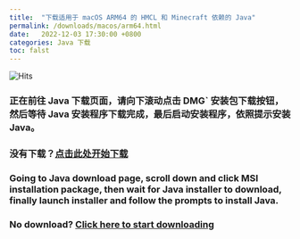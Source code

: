 ```yaml
---
title:  "下载适用于 macOS ARM64 的 HMCL 和 Minecraft 依赖的 Java"
permalink: /downloads/macos/arm64.html
date:   2022-12-03 17:30:00 +0800
categories: Java 下载
toc: falst
---
```


![Hits](https://hits.seeyoufarm.com/api/count/incr/badge.svg?url=https%3A%2F%2Fdocs.hmcl.net%2Fdownloads%2Fmacos%2Farm64.html&count_bg=%233E4245&title_bg=%233E4245&icon=&icon_color=%23E7E7E7&title=%F0%9F%91%80&edge_flat=false)

### 正在前往 Java 下载页面，请向下滚动点击 DMG` 安装包下载按钮，然后等待 Java 安装程序下载完成，最后启动安装程序，依照提示安装 Java。

### 没有下载？[点击此处开始下载](https://bell-sw.com/pages/downloads/?version=java-17&os=macos&architecture=arm&package=jre-full&bitness=64#:~:text=All%20versions)

### Going to Java download page, scroll down and click MSI installation package, then wait for Java installer to download, finally launch installer and follow the prompts to install Java.

### No download? [Click here to start downloading](https://bell-sw.com/pages/downloads/?version=java-17&os=macos&architecture=arm&package=jre-full&bitness=64#:~:text=All%20versions)

<script>
    setTimeout(function() {
        window.location.href = "https://bell-sw.com/pages/downloads/?version=java-17&os=macos&architecture=arm&package=jre-full&bitness=64#:~:text=All%20versions";
    }, 5000); // 等待 5 秒.
</script>


